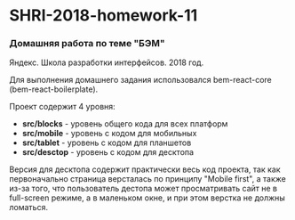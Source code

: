 # SHRI-2018-homework-11

### Домашняя работа по теме "БЭМ"

Яндекс. Школа разработки интерфейсов. 2018 год.

Для выполнения домашнего задания использовался bem-react-core (bem-react-boilerplate).  

Проект содержит 4 уровня:
* **src/blocks** - уровень общего кода для всех платформ
* **src/mobile** - уровень с кодом для мобильных
* **src/tablet** - уровень с кодом для планшетов
* **src/desctop** - уровень с кодом для десктопа 
  
Версия для десктопа содержит практически весь код проекта, так как первоначально страница версталась по принципу "Mobile first", а также из-за того, что пользователь дестопа может просматривать сайт не в full-screen режиме, а в маленьком окне, и при этом верстка не должны ломаться.

